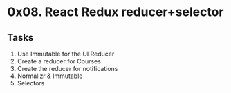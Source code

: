 # 0x08. React Redux reducer+selector



## Tasks 
1. Use Immutable for the UI Reducer 
2. Create a reducer for Courses 
3. Create the reducer for notifications 
4. Normalizr & Immutable 
5. Selectors 

